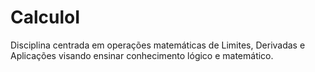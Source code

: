# CalculoI
Disciplina centrada em operações matemáticas de Limites, Derivadas e Aplicações visando ensinar conhecimento lógico e matemático.
